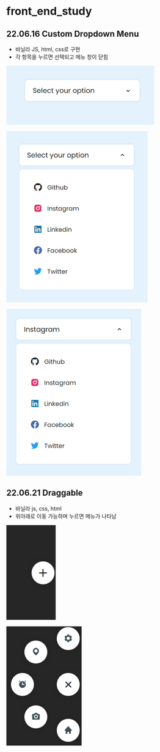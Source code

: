# front_end_study

## 22.06.16 Custom Dropdown Menu

- 바닐라 JS, html, css로 구현
- 각 항목을 누르면 선택되고 메뉴 창이 닫힘

![image-20220621151107437](README.assets/image-20220621151107437.png)

![image-20220621151114453](README.assets/image-20220621151114453.png)

![image-20220621151127902](README.assets/image-20220621151127902.png)

## 22.06.21 Draggable

- 바닐라 js, css, html
- 위아래로 이동 가능하며 누르면 메뉴가 나타남

![image-20220629211645005](README.assets/image-20220629211645005.png)

![image-20220629211652521](README.assets/image-20220629211652521.png)